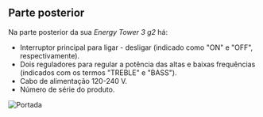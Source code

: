## Parte posterior

Na parte posterior da sua *Energy Tower 3 g2* há:

- Interruptor principal para ligar - desligar (indicado como "ON" e "OFF", respectivamente).
- Dois reguladores para regular a potência das altas e baixas frequências (indicados com os termos "TREBLE" e "BASS"). 
- Cabo de alimentação 120-240 V.
- Número de série do produto.


![Portada](http://static.energysistem.com/images/manuals/42260/58a4303997637.jpg)
